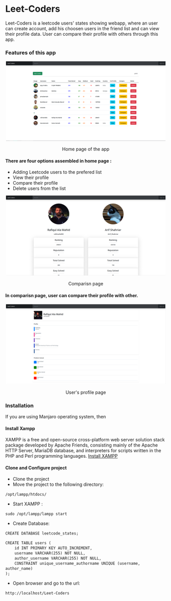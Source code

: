 # Leet-Coders

Leet-Coders is a leetcode users' states showing webapp, where an user can create account, add his choosen users in the friend list and can view their profile data. User can compare their profile with others through this app.

### Features of this app

<p align = "center">
<img src="static/images/readme/p1.png" data-canonical-       src="https://gyazo.com/eb5c5741b6a9a16c692170a41a49c858.png" width="500" height="250" />

<p align ="center">
Home page of the app </p>

#### There are four options assembled in home page :

- Adding Leetcode users to the prefered list
- View their profile
- Compare their profile
- Delete users from the list

<p align = "center">
<img src="static/images//readme/p2.png" data-canonical-       src="https://gyazo.com/eb5c5741b6a9a16c692170a41a49c858.png" width="500" height="250" />
  
  <p align ="center">
Comparisn page </p>

#### In comparisn page, user can compare their profile with other.

<p align = "center">
<img src="static/images/readme/p3.png" data-canonical-       src="https://gyazo.com/eb5c5741b6a9a16c692170a41a49c858.png" width="500" height="250" />
  
  <p align ="center">
User's profile page </p>

### Installation

If you are using Manjaro operating system, then

#### Install Xampp

XAMPP is a free and open-source cross-platform web server solution stack package developed by Apache Friends, consisting mainly of the Apache HTTP Server, MariaDB database, and interpreters for scripts written in the PHP and Perl programming languages.
<a href = "https://www.apachefriends.org/"> Install XAMPP </a>

#### Clone and Configure project

- Clone the project
- Move the project to the following directory:

```
/opt/lampp/htdocs/
```

- Start XAMPP :

```
sudo /opt/lampp/lampp start
```

- Create Database:

```
CREATE DATABASE leetcode_states;
```

```
CREATE TABLE users (
    id INT PRIMARY KEY AUTO_INCREMENT,
    username VARCHAR(255) NOT NULL,
    author_username VARCHAR(255) NOT NULL,
    CONSTRAINT unique_username_authorname UNIQUE (username, author_name)
);
```

- Open browser and go to the url:

```
http://localhost/Leet-Coders
```

